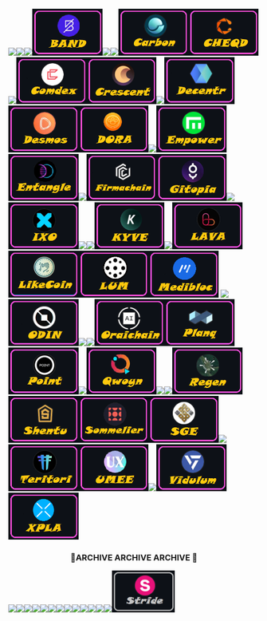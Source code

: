 [<img src='https://user-images.githubusercontent.com/44331529/236690486-4ae0299c-496b-4d53-b1c2-a47968830d89.png' height='94'>](https://github.com/obajay/StateSync-snapshots/tree/main/Projects/Althea)[<img src='https://user-images.githubusercontent.com/44331529/236690604-ebb5ed37-3928-4236-b335-fe0295ca6071.png' height='94'>](https://github.com/obajay/StateSync-snapshots/tree/main/Projects/AndromedaProtocol)[<img src='https://user-images.githubusercontent.com/44331529/236689128-b0f7fc24-0e68-4ead-b380-1164ea2b27c1.png' height='94'>](https://github.com/obajay/StateSync-snapshots/tree/main/Projects/Aura)[<img src='https://github.com/111STAVR111/logo/blob/main/Band-t.png?raw=true' height='94'>](https://github.com/obajay/StateSync-snapshots/tree/main/Projects/BandProtocol)[<img src='https://user-images.githubusercontent.com/44331529/236689173-b5f42065-a52e-46e8-add7-268f189ac313.png' height='94'>](https://github.com/obajay/StateSync-snapshots/tree/main/Projects/Bitcanna)[<img src='https://user-images.githubusercontent.com/44331529/236689388-6103e05e-f0f3-4af6-891f-7486aad1951a.png' height='94'>](https://github.com/obajay/StateSync-snapshots/tree/main/Projects/C4E)[<img src='https://github.com/111STAVR111/logo/raw/main/Carbon-t.png?raw=true' height='94'>](https://github.com/obajay/StateSync-snapshots/tree/main/Projects/Carbon)[<img src='https://github.com/111STAVR111/logo/blob/main/Cheqd-t.png?raw=true' height='94'>](https://github.com/obajay/StateSync-snapshots/tree/main/Projects/Cheqd)[<img src='https://github.com/111STAVR111/logo/raw/main/Chihua-%D0%B5.png?raw=true' height='94'>](https://github.com/obajay/StateSync-snapshots/tree/main/Projects/Chihua)[<img src='https://github.com/111STAVR111/logo/raw/main/Comdex-t.png?raw=true' height='94'>](https://github.com/obajay/StateSync-snapshots/tree/main/Projects/Comdex)[<img src='https://github.com/111STAVR111/logo/raw/main/Crescent-t.png?raw=true' height='94'>](https://github.com/obajay/StateSync-snapshots/tree/main/Projects/Crescent)[<img src='https://user-images.githubusercontent.com/44331529/236690705-2acfcd58-29e8-479c-b981-0636910b94d8.png' height='94'>](https://github.com/obajay/StateSync-snapshots/tree/main/Projects/Crowd_Control)[<img src='https://github.com/111STAVR111/logo/blob/main/Decentr-t.png?raw=true' height='94'>](https://github.com/obajay/StateSync-snapshots/tree/main/Projects/Decentr)[<img src='https://github.com/111STAVR111/logo/raw/main/Desmos-t.png?raw=true' height='94'>](https://github.com/obajay/StateSync-snapshots/tree/main/Projects/Desmos)[<img src='https://github.com/111STAVR111/logo/blob/main/Dora-t.png?raw=true' height='94'>](https://github.com/obajay/StateSync-snapshots/tree/main/Projects/Dora)[<img src='https://user-images.githubusercontent.com/44331529/236690648-a0e9171e-5a85-4aab-a700-63e04dd16e21.png' height='94'>](https://github.com/obajay/StateSync-snapshots/tree/main/Projects/Dymension)[<img src='https://github.com/111STAVR111/logo/blob/main/Empower.png?raw=true' height='94'>](https://github.com/obajay/StateSync-snapshots/tree/main/Projects/Empower)[<img src='https://github.com/111STAVR111/logo/blob/main/Entangle.png?raw=true' height='94'>](https://github.com/obajay/StateSync-snapshots/tree/main/Projects/Entangle)[<img src='https://user-images.githubusercontent.com/44331529/236689070-96f162a3-f7dd-4ed7-8090-4397bf3d88bf.png' height='94'>](https://github.com/obajay/StateSync-snapshots/tree/main/Projects/Eywa)[<img src='https://github.com/111STAVR111/logo/blob/main/FirmaChain-t.png?raw=true' height='94'>](https://github.com/obajay/StateSync-snapshots/tree/main/Projects/Firmachain)[<img src='https://github.com/111STAVR111/logo/blob/main/Gitopia.png?raw=true' height='94'>](https://github.com/obajay/StateSync-snapshots/tree/main/Projects/Gitopia)[<img src='https://user-images.githubusercontent.com/44331529/236690680-b72cdc52-e70d-4bf6-913b-6863744cf54a.png' height='94'>](https://github.com/obajay/StateSync-snapshots/tree/main/Projects/Hypersign)[<img src='https://github.com/111STAVR111/logo/blob/main/IXO-t.png?raw=true' height='94'>](https://github.com/obajay/StateSync-snapshots/tree/main/Projects/Ixo)[<img src='https://user-images.githubusercontent.com/44331529/236675999-82784f59-e94b-4cbf-bed0-0c4842249962.png' height='94'>](https://github.com/obajay/StateSync-snapshots/tree/main/Projects/Jackal)[<img src='https://user-images.githubusercontent.com/44331529/236676303-04f5d35d-02a9-4c81-aefa-9f4e6b32de42.png' height='94'>](https://github.com/obajay/StateSync-snapshots/tree/main/Projects/Juno)[<img src='https://github.com/111STAVR111/logo/blob/main/Kyve.png?raw=true' height='94'>](https://github.com/obajay/StateSync-snapshots/tree/main/Projects/Kyve)[<img src='https://user-images.githubusercontent.com/44331529/236689643-aa9dc26d-416e-4aa4-b7f9-562f1c3acec6.png' height='94'>](https://github.com/obajay/StateSync-snapshots/tree/main/Projects/Lambda)[<img src='https://github.com/111STAVR111/logo/blob/main/Lava.png?raw=true' height='94'>](https://github.com/obajay/StateSync-snapshots/tree/main/Projects/Lava)[<img src='https://github.com/111STAVR111/logo/blob/main/Likecoin-t.png?raw=true' height='94'>](https://github.com/obajay/StateSync-snapshots/tree/main/Projects/Likecoin)[<img src='https://github.com/111STAVR111/logo/raw/main/LumNetwork-t.png?raw=true' height='94'>](https://github.com/obajay/StateSync-snapshots/tree/main/Projects/Lum)[<img src='https://github.com/111STAVR111/logo/raw/main/Medibloc-t.png?raw=true' height='94'>](https://github.com/obajay/StateSync-snapshots/tree/main/Projects/Medibloc)
[<img src='https://user-images.githubusercontent.com/44331529/236689211-ead79a35-9c21-43e8-beea-b1b9478a9fe3.png' height='94'>](https://github.com/obajay/StateSync-snapshots/tree/main/Projects/Nois)[<img src='https://github.com/111STAVR111/logo/raw/main/Odin-t.png?raw=true' height='94'>](https://github.com/obajay/StateSync-snapshots/tree/main/Projects/Odin)[<img src='https://user-images.githubusercontent.com/44331529/236690531-f2e2e78e-c277-412a-86f7-edaf1cd6f751.png' height='94'>](https://github.com/obajay/StateSync-snapshots/tree/main/Projects/OKP4)[<img src='https://user-images.githubusercontent.com/44331529/236688766-e8a47cbd-8413-4bfb-a875-0c485469934e.png' height='94'>](https://github.com/obajay/StateSync-snapshots/tree/main/Projects/Ojo)[<img src='https://github.com/111STAVR111/logo/raw/main/Oraichain-t.png?raw=true' height='94'>](https://github.com/obajay/StateSync-snapshots/tree/main/Projects/Oraichain)[<img src='https://github.com/111STAVR111/logo/blob/main/Planq-t.png?raw=true' height='94'>](https://github.com/obajay/StateSync-snapshots/tree/main/Projects/Planq)[<img src='https://github.com/111STAVR111/logo/blob/main/Point-t.png?raw=true' height='94'>](https://github.com/obajay/StateSync-snapshots/tree/main/Projects/Point)[<img src='https://user-images.githubusercontent.com/44331529/236676140-e1704ee0-d3fb-4881-87f2-f6d3f67d1768.png' height='94'>](https://github.com/obajay/StateSync-snapshots/tree/main/Projects/Quicksilver)[<img src='https://github.com/111STAVR111/logo/blob/main/Qwoyn-t.png?raw=true' height='94'>](https://github.com/obajay/StateSync-snapshots/tree/main/Projects/Qwoyn)[<img src='https://user-images.githubusercontent.com/44331529/236688727-bd15c549-4154-4a63-9054-829e6d171652.png' height='94'>](https://github.com/obajay/StateSync-snapshots/tree/main/Projects/Realio)[<img src='https://user-images.githubusercontent.com/44331529/236676916-f92e6316-fea0-43d0-b6bc-80b78874cfb8.png' height='94'>](https://github.com/obajay/StateSync-snapshots/tree/main/Projects/Rebus)[<img src='https://github.com/111STAVR111/logo/raw/main/Regen-t.png?raw=true' height='94'>](https://github.com/obajay/StateSync-snapshots/tree/main/Projects/Regen)[<img src='https://github.com/111STAVR111/logo/blob/main/Shentu-t.png?raw=true' height='94'>](https://github.com/obajay/StateSync-snapshots/tree/main/Projects/Shentu)[<img src='https://github.com/111STAVR111/logo/raw/main/Sommelier-t.png?raw=true' height='94'>](https://github.com/obajay/StateSync-snapshots/tree/main/Projects/Sommelier)[<img src='https://github.com/111STAVR111/logo/blob/main/Sge.png?raw=true' height='94'>](https://github.com/obajay/StateSync-snapshots/tree/main/Projects/Sge)[<img src='https://user-images.githubusercontent.com/44331529/236690756-6c3eb895-260f-40b9-9958-2be35e03bcf7.png' height='94'>](https://github.com/obajay/StateSync-snapshots/tree/main/Projects/Source)[<img src='https://github.com/111STAVR111/logo/blob/main/Teritori.png?raw=true' height='94'>](https://github.com/obajay/StateSync-snapshots/tree/main/Projects/Teritori)[<img src='https://github.com/111STAVR111/logo/blob/main/Umee-t.png?raw=true' height='94'>](https://github.com/obajay/StateSync-snapshots/tree/main/Projects/Umee)[<img src='https://user-images.githubusercontent.com/44331529/236688677-ebfca0c3-901b-4636-97a8-e7970eb95517.png' height='94'>](https://github.com/obajay/StateSync-snapshots/tree/main/Projects/Uptick)[<img src='https://github.com/111STAVR111/logo/raw/main/Vidulum-t.png?raw=true' height='94'>](https://github.com/obajay/StateSync-snapshots/tree/main/Projects/Vidulum)[<img src='https://github.com/111STAVR111/logo/raw/main/XPLA-t.png?raw=true' height='94'>](https://github.com/obajay/StateSync-snapshots/tree/main/Projects/Xpla)


<h3 align="center"> 🔴ARCHIVE ARCHIVE ARCHIVE 🔴</h3>

[<img src='https://user-images.githubusercontent.com/44331529/236692655-5783abba-2b3f-48a8-80e9-a21fb7fb4215.png' height='84'>](https://github.com/obajay/StateSync-snapshots/tree/main/Projects/Agoric)[<img src='https://user-images.githubusercontent.com/44331529/236692868-29ee9490-95d4-43cc-b773-54d5cf8807b1.png' height='84'>](https://github.com/obajay/StateSync-snapshots/tree/main/Projects/Bitsong)[<img src='https://user-images.githubusercontent.com/44331529/236692990-be6ac0a0-6b01-4abf-9ba3-fa1f4cabbc5c.png' height='84'>](https://github.com/obajay/StateSync-snapshots/tree/main/Projects/Coreum)[<img src='https://user-images.githubusercontent.com/44331529/236693053-95fdfee7-a6a9-43cc-a77e-0705e1223d42.png' height='84'>](https://github.com/obajay/StateSync-snapshots/tree/main/Projects/Genesisl1)[<img src='https://user-images.githubusercontent.com/44331529/236693106-bfa07c2a-8cb2-44bd-bc76-a3ddf58945e2.png' height='84'>](https://github.com/obajay/StateSync-snapshots/tree/main/Projects/Gravity_Bridge)[<img src='https://user-images.githubusercontent.com/44331529/236693145-19ee264b-ebaf-41fb-bfa9-3abf2c9cc9fe.png' height='84'>](https://github.com/obajay/StateSync-snapshots/tree/main/Projects/Haqq)[<img src='https://user-images.githubusercontent.com/44331529/236693186-eedc4667-0f1a-41df-9e37-5acdc5a1dd4c.png' height='84'>](https://github.com/obajay/StateSync-snapshots/tree/main/Projects/Humans)[<img src='https://user-images.githubusercontent.com/44331529/236693294-af7bfdef-595e-4612-a62d-f72bb4dc2268.png' height='84'>](https://github.com/obajay/StateSync-snapshots/tree/main/Projects/Mars)[<img src='https://user-images.githubusercontent.com/44331529/236693348-52ed4f09-bb40-487c-af8a-658482ee0b2d.png' height='84'>](https://github.com/obajay/StateSync-snapshots/tree/main/Projects/Neutron)[<img src='https://user-images.githubusercontent.com/44331529/236693414-4eb20002-4048-4e9f-9737-ea55f5f217aa.png' height='84'>](https://github.com/obajay/StateSync-snapshots/tree/main/Projects/Nolus)[<img src='https://user-images.githubusercontent.com/44331529/236693500-5b7944da-7b70-4f79-a067-fe362df0640b.png' height='84'>](https://github.com/obajay/StateSync-snapshots/tree/main/Projects/Pylons)[<img src='https://user-images.githubusercontent.com/44331529/236693554-5b4ac82f-151c-4fe1-bd4e-0b8e668c57cb.png' height='84'>](https://github.com/obajay/StateSync-snapshots/tree/main/Projects/Sao)[<img src='https://user-images.githubusercontent.com/44331529/236693675-534b972e-5197-4b4a-b653-47f18a8bdf65.png' height='84'>](https://github.com/obajay/StateSync-snapshots/tree/main/Projects/Sifchain)[<img src='https://github.com/111STAVR111/logo/blob/main/Stride%20ar.png?raw=true' height='84'>](https://github.com/obajay/StateSync-snapshots/tree/main/Projects/Stride)
